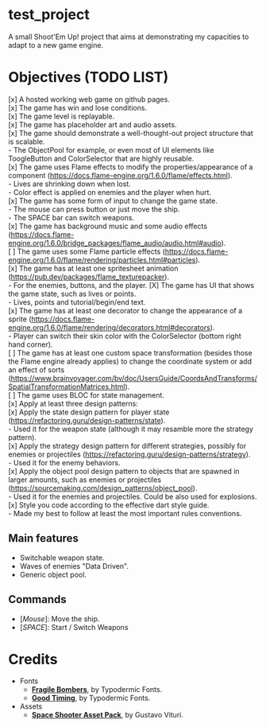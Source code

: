 # test_project
A small Shoot'Em Up! project that aims at demonstrating my capacities to adapt to a new game engine.

# Objectives (TODO LIST)
[x] A hosted working web game on github pages.  
[x] The game has win and lose conditions.  
[x] The game level is replayable.  
[x] The game has placeholder art and audio assets.  
[x] The game should demonstrate a well-thought-out project structure that is scalable.  
    - The ObjectPool<T> for example, or even most of UI elements like ToogleButton and ColorSelector that are highly reusable.  
[x] The game uses Flame effects to modify the properties/appearance of a component (https://docs.flame-engine.org/1.6.0/flame/effects.html).  
    - Lives are shrinking down when lost.  
    - Color effect is applied on enemies and the player when hurt.  
[x] The game has some form of input to change the game state.  
    - The mouse can press button or just move the ship.  
    - The SPACE bar can switch weapons.  
[x] The game has background music and some audio effects (https://docs.flame-engine.org/1.6.0/bridge_packages/flame_audio/audio.html#audio).  
[ ] The game uses some Flame particle effects (https://docs.flame-engine.org/1.6.0/flame/rendering/particles.html#particles).  
[x] The game has at least one spritesheet animation (https://pub.dev/packages/flame_texturepacker).  
    - For the enemies, buttons, and the player.
[X] The game has UI that shows the game state, such as lives or points.  
    - Lives, points and tutorial/begin/end text.  
[x] The game has at least one decorator to change the appearance of a sprite (https://docs.flame-engine.org/1.6.0/flame/rendering/decorators.html#decorators).  
    - Player can switch their skin color with the ColorSelector (bottom right hand corner).  
[ ] The game has at least one custom space transformation (besides those the Flame engine already applies) to change the coordinate system or add an effect of sorts (https://www.brainvoyager.com/bv/doc/UsersGuide/CoordsAndTransforms/SpatialTransformationMatrices.html).  
[ ] The game uses BLOC for state management.  
[x] Apply at least three design patterns:  
[x] Apply the state design pattern for player state (https://refactoring.guru/design-patterns/state).  
    - Used it for the weapon state (although it may resamble more the strategy pattern).  
[x] Apply the strategy design pattern for different strategies, possibly for enemies or projectiles (https://refactoring.guru/design-patterns/strategy).  
    - Used it for the enemy behaviors.  
[x] Apply the object pool design pattern to objects that are spawned in larger amounts, such as enemies or projectiles (https://sourcemaking.com/design_patterns/object_pool).  
    - Used it for the enemies and projectiles. Could be also used for explosions.  
[x] Style you code according to the effective dart style guide.  
    - Made my best to follow at least the most important rules conventions.  

## Main features
- Switchable weapon state.
- Waves of enemies "Data Driven".
- Generic object pool.

## Commands
- [*Mouse*]: Move the ship.
- [*SPACE*]: Start / Switch Weapons

# Credits
- Fonts  
    - [**Fragile Bombers**](https://www.dafont.com/fragile-bombers.font), by Typodermic Fonts.  
    - [**Good Timing**](https://typodermicfonts.com/good-timing/), by Typodermic Fonts.
- Assets
    - [**Space Shooter Asset Pack**](https://gvituri.itch.io/space-shooter), by Gustavo Vituri.